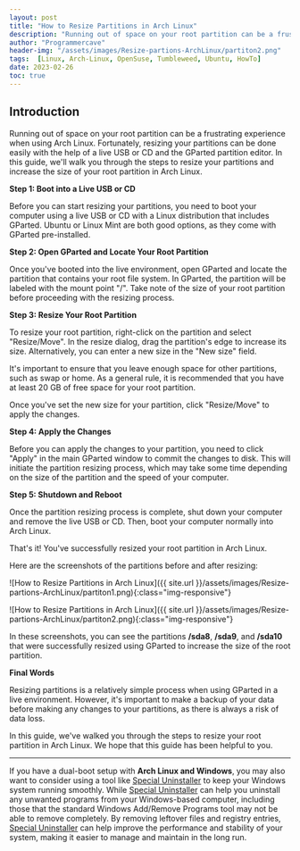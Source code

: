 ```yaml
---
layout: post
title: "How to Resize Partitions in Arch Linux"
description: "Running out of space on your root partition can be a frustrating experience when using Arch Linux. Fortunately, resizing your partitions can be done easily with the help of a live USB or CD and the GParted partition editor. In this guide, we'll walk you through the steps to resize your partitions and increase the size of your root partition in Arch Linux."
author: "Programmercave"
header-img: "/assets/images/Resize-partions-ArchLinux/partiton2.png"
tags:  [Linux, Arch-Linux, OpenSuse, Tumbleweed, Ubuntu, HowTo]
date: 2023-02-26
toc: true
---
```


## Introduction

Running out of space on your root partition can be a frustrating experience when using Arch Linux. Fortunately, resizing your partitions can be done easily with the help of a live USB or CD and the GParted partition editor. In this guide, we'll walk you through the steps to resize your partitions and increase the size of your root partition in Arch Linux.

**Step 1: Boot into a Live USB or CD**

Before you can start resizing your partitions, you need to boot your computer using a live USB or CD with a Linux distribution that includes GParted. Ubuntu or Linux Mint are both good options, as they come with GParted pre-installed.

**Step 2: Open GParted and Locate Your Root Partition**

Once you've booted into the live environment, open GParted and locate the partition that contains your root file system. In GParted, the partition will be labeled with the mount point "/". Take note of the size of your root partition before proceeding with the resizing process.

**Step 3: Resize Your Root Partition**

To resize your root partition, right-click on the partition and select "Resize/Move". In the resize dialog, drag the partition's edge to increase its size. Alternatively, you can enter a new size in the "New size" field.

It's important to ensure that you leave enough space for other partitions, such as swap or home. As a general rule, it is recommended that you have at least 20 GB of free space for your root partition.

Once you've set the new size for your partition, click "Resize/Move" to apply the changes.

**Step 4: Apply the Changes**

Before you can apply the changes to your partition, you need to click "Apply" in the main GParted window to commit the changes to disk. This will initiate the partition resizing process, which may take some time depending on the size of the partition and the speed of your computer.

**Step 5: Shutdown and Reboot**

Once the partition resizing process is complete, shut down your computer and remove the live USB or CD. Then, boot your computer normally into Arch Linux.

That's it! You've successfully resized your root partition in Arch Linux.

Here are the screenshots of the partitions before and after resizing:

![How to Resize Partitions in Arch Linux]({{ site.url }}/assets/images/Resize-partions-ArchLinux/partiton1.png){:class="img-responsive"}

![How to Resize Partitions in Arch Linux]({{ site.url }}/assets/images/Resize-partions-ArchLinux/partiton2.png){:class="img-responsive"}

In these screenshots, you can see the partitions **/sda8**, **/sda9**, and **/sda10** that were successfully resized using GParted to increase the size of the root partition.

**Final Words**

Resizing partitions is a relatively simple process when using GParted in a live environment. However, it's important to make a backup of your data before making any changes to your partitions, as there is always a risk of data loss.

In this guide, we've walked you through the steps to resize your root partition in Arch Linux. We hope that this guide has been helpful to you. 

---



If you have a dual-boot setup with **Arch Linux and Windows**, you may also want to consider using a tool like [Special Uninstaller](https://b02ff-tkq-xw8mfp78r96onjuc.hop.clickbank.net) to keep your Windows system running smoothly. While [Special Uninstaller](https://b02ff-tkq-xw8mfp78r96onjuc.hop.clickbank.net) can help you uninstall any unwanted programs from your Windows-based computer, including those that the standard Windows Add/Remove Programs tool may not be able to remove completely. By removing leftover files and registry entries, [Special Uninstaller](https://b02ff-tkq-xw8mfp78r96onjuc.hop.clickbank.net) can help improve the performance and stability of your system, making it easier to manage and maintain in the long run.





